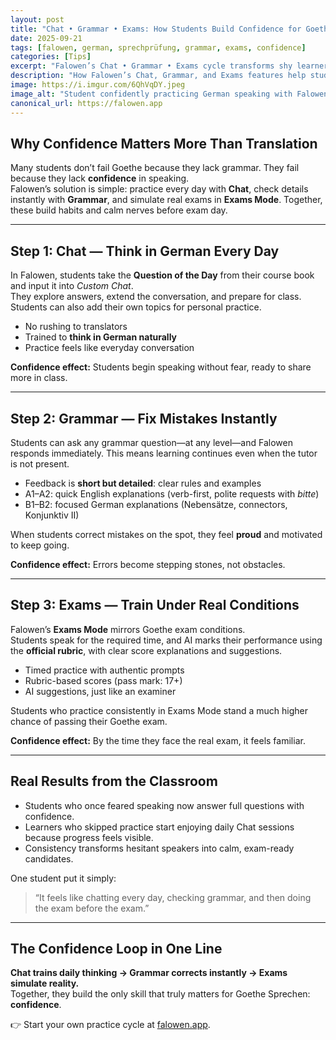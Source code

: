 ```yaml
---
layout: post
title: "Chat • Grammar • Exams: How Students Build Confidence for Goethe Sprechen"
date: 2025-09-21
tags: [falowen, german, sprechprüfung, grammar, exams, confidence]
categories: [Tips]
excerpt: "Falowen’s Chat • Grammar • Exams cycle transforms shy learners into confident speakers: daily chat prompts, instant grammar fixes, and exam-style practice make Sprechen feel natural before the Goethe exam."
description: "How Falowen’s Chat, Grammar, and Exams features help students practice daily, get instant corrections, and prepare under exam conditions—building real confidence for Goethe Sprechen and Schreiben tasks."
image: https://i.imgur.com/6QhVqDY.jpeg
image_alt: "Student confidently practicing German speaking with Falowen’s Chat, Grammar, and Exams tools"
canonical_url: https://falowen.app
---
```


## Why Confidence Matters More Than Translation

Many students don’t fail Goethe because they lack grammar. They fail because they lack **confidence** in speaking.  
Falowen’s solution is simple: practice every day with **Chat**, check details instantly with **Grammar**, and simulate real exams in **Exams Mode**. Together, these build habits and calm nerves before exam day.

<hr/>

## Step 1: Chat — Think in German Every Day

In Falowen, students take the **Question of the Day** from their course book and input it into *Custom Chat*.  
They explore answers, extend the conversation, and prepare for class. Students can also add their own topics for personal practice.

- No rushing to translators  
- Trained to **think in German naturally**  
- Practice feels like everyday conversation  

**Confidence effect:** Students begin speaking without fear, ready to share more in class.

<hr/>

## Step 2: Grammar — Fix Mistakes Instantly

Students can ask any grammar question—at any level—and Falowen responds immediately. This means learning continues even when the tutor is not present.

- Feedback is **short but detailed**: clear rules and examples  
- A1–A2: quick English explanations (verb-first, polite requests with *bitte*)  
- B1–B2: focused German explanations (Nebensätze, connectors, Konjunktiv II)  

When students correct mistakes on the spot, they feel **proud** and motivated to keep going.

**Confidence effect:** Errors become stepping stones, not obstacles.

<hr/>

## Step 3: Exams — Train Under Real Conditions

Falowen’s **Exams Mode** mirrors Goethe exam conditions.  
Students speak for the required time, and AI marks their performance using the **official rubric**, with clear score explanations and suggestions.

- Timed practice with authentic prompts  
- Rubric-based scores (pass mark: 17+)  
- AI suggestions, just like an examiner  

Students who practice consistently in Exams Mode stand a much higher chance of passing their Goethe exam.

**Confidence effect:** By the time they face the real exam, it feels familiar.

<hr/>

## Real Results from the Classroom

- Students who once feared speaking now answer full questions with confidence.  
- Learners who skipped practice start enjoying daily Chat sessions because progress feels visible.  
- Consistency transforms hesitant speakers into calm, exam-ready candidates.

One student put it simply:  
> “It feels like chatting every day, checking grammar, and then doing the exam before the exam.”

<hr/>

## The Confidence Loop in One Line

**Chat trains daily thinking → Grammar corrects instantly → Exams simulate reality.**  
Together, they build the only skill that truly matters for Goethe Sprechen: **confidence**.

👉 Start your own practice cycle at <a href="https://falowen.app" target="_blank" rel="noopener">falowen.app</a>.
